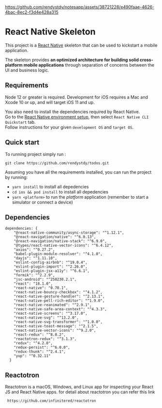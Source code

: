 https://github.com/rendystdy/notesapp/assets/38721228/e490faae-4626-4bac-8ec2-f3d4e428a315


# React Native Skeleton

This project is a [React Native](https://facebook.github.io/react-native/) skeleton that can be used to kickstart a mobile application.

The skeleton provides **an optimized architecture for building solid cross-platform mobile applications** through separation of concerns between the UI and business logic.

## Requirements

Node 12 or greater is required. Development for iOS requires a Mac and Xcode 10 or up, and will target iOS 11 and up.

You also need to install the dependencies required by React Native.  
Go to the [React Native environment setup](https://reactnative.dev/docs/environment-setup), then select `React Native CLI Quickstart` tab.  
Follow instructions for your given `development OS` and `target OS`.

## Quick start

To running project simply run :

```
git clone https://github.com/rendystdy/todos.git
```

Assuming you have all the requirements installed, you can run the project by running:

- `yarn install` to install all depedencies
- `cd ios && pod install` to install all depedencies
- `yarn <platform>` to run the *platform* application (remember to start a simulator or connect a device)

## Dependencies

```
dependencies: {
    "@react-native-community/async-storage": "^1.12.1",
    "@react-navigation/native": "^6.0.13",
    "@react-navigation/native-stack": "^6.9.0",
    "@types/react-native-vector-icons": "^6.4.12",
    "axios": "^0.27.2",
    "babel-plugin-module-resolver": "^4.1.0",
    "dayjs": "^1.11.10",
    "eslint-config-airbnb": "^19.0.4",
    "eslint-plugin-import": "^2.26.0",
    "eslint-plugin-jsx-a11y": "^6.6.1",
    "formik": "^2.2.9",
    "jsc-android": "^250230.2.1",
    "react": "18.1.0",
    "react-native": "0.70.1",
    "react-native-bouncy-checkbox": "^4.1.2",
    "react-native-gesture-handler": "^2.13.1",
    "react-native-pell-rich-editor": "^1.9.0",
    "react-native-reanimated": "^2.9.1",
    "react-native-safe-area-context": "^4.3.3",
    "react-native-screens": "^3.17.0",
    "react-native-svg": "^13.2.0",
    "react-native-svg-transformer": "^1.0.0",
    "react-native-toast-message": "^2.1.5",
    "react-native-vector-icons": "^9.2.0",
    "react-redux": "^8.0.2",
    "reactotron-redux": "^3.1.3",
    "redux": "^4.2.0",
    "redux-persist": "^6.0.0",
    "redux-thunk": "^2.4.1",
    "yup": "^0.32.11"
  }
```

## Reactotron

Reactotron is a macOS, Windows, and Linux app for inspecting your React JS and React Native apps. for detail about reactotron you can refer this link

```
 https://github.com/infinitered/reactotron
```

